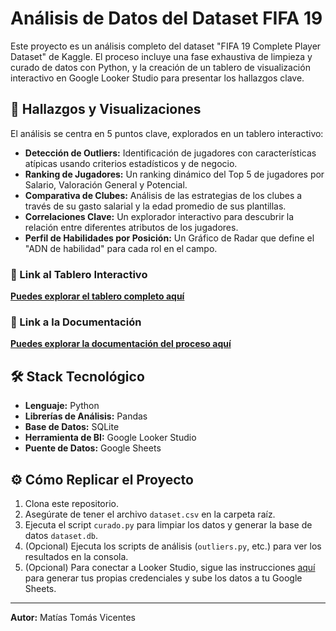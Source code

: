 # Análisis de Datos del Dataset FIFA 19

Este proyecto es un análisis completo del dataset "FIFA 19 Complete Player Dataset" de Kaggle. El proceso incluye una fase exhaustiva de limpieza y curado de datos con Python, y la creación de un tablero de visualización interactivo en Google Looker Studio para presentar los hallazgos clave.

## 🚀 Hallazgos y Visualizaciones

El análisis se centra en 5 puntos clave, explorados en un tablero interactivo:

* **Detección de Outliers:** Identificación de jugadores con características atípicas usando criterios estadísticos y de negocio.
* **Ranking de Jugadores:** Un ranking dinámico del Top 5 de jugadores por Salario, Valoración General y Potencial.
* **Comparativa de Clubes:** Análisis de las estrategias de los clubes a través de su gasto salarial y la edad promedio de sus plantillas.
* **Correlaciones Clave:** Un explorador interactivo para descubrir la relación entre diferentes atributos de los jugadores.
* **Perfil de Habilidades por Posición:** Un Gráfico de Radar que define el "ADN de habilidad" para cada rol en el campo.

### 🔗 Link al Tablero Interactivo

**[Puedes explorar el tablero completo aquí](https://lookerstudio.google.com/reporting/057de687-782e-4ab6-b763-91ebf03a6698)**

### 🔗 Link a la Documentación
**[Puedes explorar la documentación del proceso aquí](https://docs.google.com/document/d/1DxnqKScSOTILQCtX0PfI4uhmLk700QJBue2WQa4yT10/edit?tab=t.0)**


## 🛠️ Stack Tecnológico

* **Lenguaje:** Python
* **Librerías de Análisis:** Pandas
* **Base de Datos:** SQLite
* **Herramienta de BI:** Google Looker Studio
* **Puente de Datos:** Google Sheets

## ⚙️ Cómo Replicar el Proyecto

1.  Clona este repositorio.
2.  Asegúrate de tener el archivo `dataset.csv` en la carpeta raíz.
3.  Ejecuta el script `curado.py` para limpiar los datos y generar la base de datos `dataset.db`.
4.  (Opcional) Ejecuta los scripts de análisis (`outliers.py`, etc.) para ver los resultados en la consola.
5.  (Opcional) Para conectar a Looker Studio, sigue las instrucciones [aquí](#) para generar tus propias credenciales y sube los datos a tu Google Sheets.

---
**Autor:** Matías Tomás Vicentes